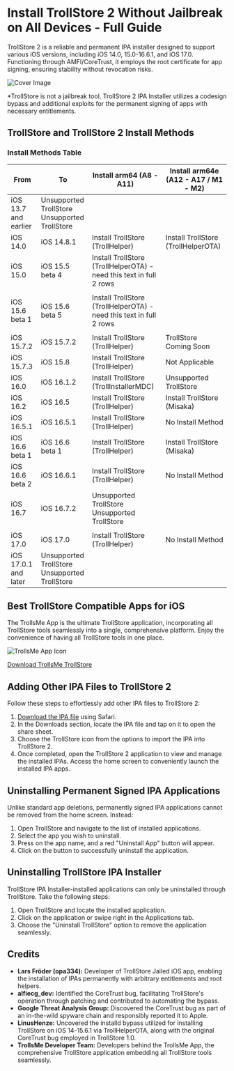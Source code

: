 # Install TrollStore 2 Without Jailbreak on All Devices - Full Guide

TrollStore 2 is a reliable and permanent IPA installer designed to support various iOS versions, including iOS 14.0, 15.0-16.6.1, and iOS 17.0. Functioning through AMFI/CoreTrust, it employs the root certificate for app signing, ensuring stability without revocation risks.

![Cover Image](link-to-cover-image.jpg)

*TrollStore is not a jailbreak tool. TrollStore 2 IPA Installer utilizes a codesign bypass and additional exploits for the permanent signing of apps with necessary entitlements.

## TrollStore and TrollStore 2 Install Methods 

### Install Methods Table

| From                  | To                  | Install arm64 (A8 - A11)         | Install arm64e (A12 - A17 / M1 - M2)   |
|-----------------------|---------------------|---------------------------------|---------------------------------------|
| iOS 13.7 and earlier   | Unsupported TrollStore <br> Unsupported TrollStore |                       |                                       |
| iOS 14.0              | iOS 14.8.1          | Install TrollStore (TrollHelper) | Install TrollStore (TrollHelperOTA)    |
| iOS 15.0              | iOS 15.5 beta 4     | Install TrollStore (TrollHelperOTA)   - need this text in full 2 rows                                      |
|                       |                      |                                   |                                       |
| iOS 15.6 beta 1       | iOS 15.6 beta 5     | Install TrollStore (TrollHelperOTA)    - need this text in full 2 rows                                    |
|                       |                      |                                   |                                       |
| iOS 15.7.2            | iOS 15.7.2          | Install TrollStore (TrollHelper)   | TrollStore Coming Soon                 |
| iOS 15.7.3            | iOS 15.8            | Install TrollStore (TrollHelper)   | Not Applicable                        |
| iOS 16.0              | iOS 16.1.2          | Install TrollStore (TrollInstallerMDC) | Unsupported TrollStore    |
| iOS 16.2              | iOS 16.5            | Install TrollStore (TrollHelper)   | Install TrollStore (Misaka)           |
| iOS 16.5.1            | iOS 16.5.1          | Install TrollStore (TrollHelper)   | No Install Method                     |
| iOS 16.6 beta 1       | iOS 16.6 beta 1     | Install TrollStore (TrollHelper)   | Install TrollStore (Misaka)           |
| iOS 16.6 beta 2       | iOS 16.6.1          | Install TrollStore (TrollHelper)   | No Install Method                     |
| iOS 16.7              | iOS 16.7.2          | Unsupported TrollStore <br> Unsupported TrollStore  |                        |
|                       |                      |                                   |                                       |
| iOS 17.0              | iOS 17.0            | Install TrollStore (TrollHelper)   | No Install Method                     |
| iOS 17.0.1 and later  | Unsupported TrollStore <br> Unsupported TrollStore |                          |

                                                                

## Best TrollStore Compatible Apps for iOS

The TrollsMe App is the ultimate TrollStore application, incorporating all TrollStore tools seamlessly into a single, comprehensive platform. Enjoy the convenience of having all TrollStore tools in one place.

![TrollsMe App Icon](link-to-app-icon-image.jpg)

[Download TrollsMe TrollStore](https://iospack.com/apps/trollsme-trollstore/)

## Adding Other IPA Files to TrollStore 2

Follow these steps to effortlessly add other IPA files to TrollStore 2:

1. [Download the IPA file](https://iospack.com/apps/trollsme-trollstore/) using Safari.
2. In the Downloads section, locate the IPA file and tap on it to open the share sheet.
3. Choose the TrollStore icon from the options to import the IPA into TrollStore 2.
4. Once completed, open the TrollStore 2 application to view and manage the installed IPAs. Access the home screen to conveniently launch the installed IPA apps.

## Uninstalling Permanent Signed IPA Applications

Unlike standard app deletions, permanently signed IPA applications cannot be removed from the home screen. Instead:

1. Open TrollStore and navigate to the list of installed applications.
2. Select the app you wish to uninstall.
3. Press on the app name, and a red "Uninstall App" button will appear.
4. Click on the button to successfully uninstall the application.

## Uninstalling TrollStore IPA Installer

TrollStore IPA Installer-installed applications can only be uninstalled through TrollStore. Take the following steps:

1. Open TrollStore and locate the installed application.
2. Click on the application or swipe right in the Applications tab.
3. Choose the "Uninstall TrollStore" option to remove the application seamlessly.

## Credits

- **Lars Fröder (opa334):** Developer of TrollStore Jailed iOS app, enabling the installation of IPAs permanently with arbitrary entitlements and root helpers.
- **alfiecg_dev:** Identified the CoreTrust bug, facilitating TrollStore's operation through patching and contributed to automating the bypass.
- **Google Threat Analysis Group:** Discovered the CoreTrust bug as part of an in-the-wild spyware chain and responsibly reported it to Apple.
- **LinusHenze:** Uncovered the installd bypass utilized for installing TrollStore on iOS 14-15.6.1 via TrollHelperOTA, along with the original CoreTrust bug employed in TrollStore 1.0.
- **TrollsMe Developer Team:** Developers behind the TrollsMe App, the comprehensive TrollStore application embedding all TrollStore tools seamlessly.
